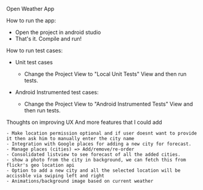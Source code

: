 Open Weather App

How to run the app:

- Open the project in android studio
- That's it. Compile and run!

How to run test cases:

- Unit test cases
	- Change the Project View to "Local Unit Tests" View and then run tests.

- Android Instrumented test cases:
	- Change the Project View to "Android Instrumented Tests" View and then run tests.

Thoughts on improving UX And more features that I could add

	- Make location permission optional and if user doesnt want to provide it then ask him to manually enter the city name
	- Integration with Google places for adding a new city for forecast.
	- Manage places (cities) => Add/remove/re-order
	- Consolidated listview to see forecast of all the added cities.
	- show a photo from the city in background, we can fetch this from flickr's geo location api
	- Option to add a new city and all the selected location will be accissble via swiping left and right
	- Animations/background image based on current weather